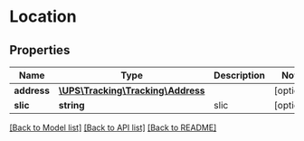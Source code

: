 # Location

## Properties
Name | Type | Description | Notes
------------ | ------------- | ------------- | -------------
**address** | [**\UPS\Tracking\Tracking\Address**](Address.md) |  | [optional] 
**slic** | **string** | slic | [optional] 

[[Back to Model list]](../../README.md#documentation-for-models) [[Back to API list]](../../README.md#documentation-for-api-endpoints) [[Back to README]](../../README.md)

